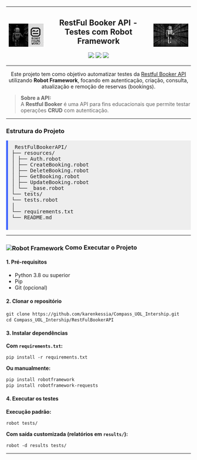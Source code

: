 <table>
  <tr>
    <!-- Imagem à esquerda -->
    <td>
      <img src="../Img/robot_framework_frame.webp" alt="Imagem Esquerda" width="250"/>
    </td>
    <!-- Texto central -->
    <td align="center">
      <h2>RestFul Booker API - Testes com Robot Framework</h2>
      <p>
        <img src="https://img.shields.io/badge/status-em%20desenvolvimento-black" />
        <img src="https://img.shields.io/badge/testes-automatizados-black" />
        <img src="https://img.shields.io/badge/robot-framework-black" />
      </p>
    </td>
    <!-- Imagem à direita -->
    <td>
      <img src="../Img/robot2.webp" alt="Imagem Direita" width="250"/>
    </td>
  </tr>
</table>

<div align="center">
  <p>
    Este projeto tem como objetivo automatizar testes da 
    <a href="https://restful-booker.herokuapp.com/apidoc/index.html" target="_blank">
      Restful Booker API
    </a> 
    utilizando <strong>Robot Framework</strong>, focando em autenticação, criação, consulta, atualização e remoção de reservas (bookings).
  </p>
</div>


<blockquote>
  <strong> Sobre a API:</strong><br>
  A <strong>Restful Booker</strong> é uma API para fins educacionais que permite testar operações <strong>CRUD</strong> com autenticação.<br>


</blockquote>

---

<h3> Estrutura do Projeto</h3>

 <pre style="background: #eee; padding: 10px; border-left: 5px solid #3e64ff;">
 RestFulBookerAPI/ 
├── resources/
│ ├── Auth.robot           
│ ├── CreateBooking.robot 
│ ├── DeleteBooking.robot  
│ ├── GetBooking.robot     
│ ├── UpdateBooking.robot  
│ └── _base.robot          
└── tests/ 
└── tests.robot 
│
└── requirements.txt      
└── README.md              
  </pre>


---

<h3>
  <img src="https://cdn.simpleicons.org/robotframework/white" alt="Robot Framework" width="24" style="vertical-align: middle;"/>
     Como Executar o Projeto</h3>


<h4>1. Pré-requisitos</h4>
<ul>
  <li>Python 3.8 ou superior</li>
  <li>Pip</li>
  <li>Git (opcional)</li>
</ul>

<h4>2. Clonar o repositório</h4>
<pre><code>git clone https://github.com/karenkessia/Compass_UOL_Intership.git
cd Compass_UOL_Intership/RestFulBookerAPI
</code></pre>

<h4>3. Instalar dependências</h4>
<p><strong>Com <code>requirements.txt</code>:</strong></p>
<pre><code>pip install -r requirements.txt
</code></pre>

<p><strong>Ou manualmente:</strong></p>
<pre><code>pip install robotframework
pip install robotframework-requests
</code></pre>

<h4>4. Executar os testes</h4>
<p><strong>Execução padrão:</strong></p>
<pre><code>robot tests/
</code></pre>

<p><strong>Com saída customizada (relatórios em <code>results/</code>):</strong></p>
<pre><code>robot -d results tests/
</code></pre>

---


